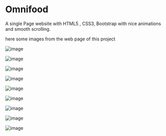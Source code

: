 # Omnifood
A single Page website with  HTML5 , CSS3, Bootstrap  with nice animations and smooth scrolling.

here some images from the web page of this project

![image](https://user-images.githubusercontent.com/61230546/75096299-fdd8d700-55a6-11ea-9550-49f574879498.png)

![image](https://user-images.githubusercontent.com/61230546/75096366-996a4780-55a7-11ea-9529-a8c105ca537a.png)

![image](https://user-images.githubusercontent.com/61230546/75096400-f6fe9400-55a7-11ea-92d5-45fb29bf6eff.png)

![image](https://user-images.githubusercontent.com/61230546/75096427-2b725000-55a8-11ea-9ec5-3de7dca1d106.png)

![image](https://user-images.githubusercontent.com/61230546/75096450-59f02b00-55a8-11ea-9e72-29509305f0ed.png)

![image](https://user-images.githubusercontent.com/61230546/75096465-82782500-55a8-11ea-85d9-4c4cc196bc7c.png)

![image](https://user-images.githubusercontent.com/61230546/75096483-afc4d300-55a8-11ea-839d-aa43132a0445.png)

![image](https://user-images.githubusercontent.com/61230546/75096507-cff49200-55a8-11ea-9c5a-78150eca4545.png)

![image](https://user-images.githubusercontent.com/61230546/75096515-ee5a8d80-55a8-11ea-907f-ea57bb54fc5d.png)
